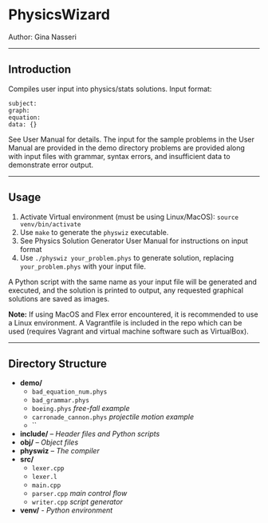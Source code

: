 # PhysicsWizard

Author: Gina Nasseri

---
## Introduction

Compiles user input into physics/stats solutions. Input format:

```
subject:
graph:
equation:
data: {}
```

See User Manual for details. The input for the sample problems in the User Manual are provided in the demo directory problems are provided along with input files with grammar, syntax errors, and insufficient data to demonstrate error output.  

--- 
## Usage 
1. Activate Virtual environment (must be using Linux/MacOS): `source venv/bin/activate`
2. Use `make` to generate the `physwiz` executable. 
3. See Physics Solution Generator User Manual for instructions on input format  
4. Use `./physwiz your_problem.phys` to generate solution, replacing `your_problem.phys` with your input file. 

A Python script with the same name as your input file will be generated and executed, and the solution is printed to output, any requested graphical solutions are saved as images.

**Note:** If using MacOS and Flex error encountered, it is recommended to use a Linux environment. A Vagrantfile is included in the repo which can be used (requires Vagrant and virtual machine software such as VirtualBox).

---

## Directory Structure
- **demo/**
  - `bad_equation_num.phys`
  - `bad_grammar.phys`
  - `boeing.phys` *free-fall example*
  - `carronade_cannon.phys` *projectile motion example*
  - ``
- **include/** – *Header files and Python scripts*
- **obj/** – *Object files*
- **physwiz** – *The compiler*
- **src/**  
  - `lexer.cpp`
  - `lexer.l`
  - `main.cpp`
  - `parser.cpp` *main control flow* 
  - `writer.cpp` *script generator*
- **venv/** - *Python environment*

